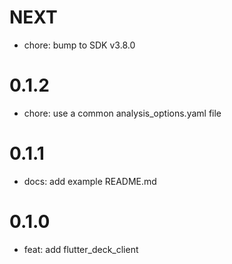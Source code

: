 # NEXT

- chore: bump to SDK v3.8.0

# 0.1.2

- chore: use a common analysis_options.yaml file

# 0.1.1

- docs: add example README.md

# 0.1.0

- feat: add flutter_deck_client
